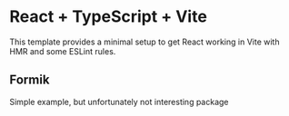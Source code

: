 # React + TypeScript + Vite

This template provides a minimal setup to get React working in Vite with HMR and some ESLint rules.

## Formik

Simple example, but unfortunately not interesting package


